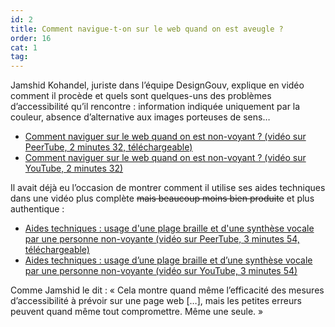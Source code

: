 ```yaml
---
id: 2
title: Comment navigue-t-on sur le web quand on est aveugle ?
order: 16
cat: 1
tag:
---
```

Jamshid Kohandel, juriste dans l’équipe DesignGouv, explique en vidéo comment il procède et quels sont quelques-uns des problèmes d’accessibilité qu’il rencontre&nbsp;: information indiquée uniquement par la couleur, absence d’alternative aux images porteuses de sens…

- [Comment naviguer sur le web quand on est non-voyant&nbsp;? (vidéo sur PeerTube, 2 minutes 32, téléchargeable)](https://tube.numerique.gouv.fr/w/6cFktX9vPBS7UVkrxWQDZo)
- [Comment naviguer sur le web quand on est non-voyant&nbsp;? (vidéo sur YouTube, 2 minutes 32)](https://youtu.be/0ani4NkrRe4?feature=shared)

Il avait déjà eu l’occasion de montrer comment il utilise ses aides techniques dans une vidéo plus complète ~~mais beaucoup moins bien produite~~ et plus authentique&nbsp;:

- [Aides techniques&nbsp;: usage d'une plage braille et d'une synthèse vocale par une personne non-voyante (vidéo sur PeerTube, 3 minutes 54, téléchargeable)](https://tube.numerique.gouv.fr/w/s5rnZ2HnmgLkMq9WaVU57v)
- [Aides techniques&nbsp;: usage d’une plage braille et d’une synthèse vocale par une personne non-voyante (vidéo sur YouTube, 3 minutes 54)](https://youtu.be/Y1G4F5Cic1U?feature=shared)

Comme Jamshid le dit : «&nbsp;Cela montre quand même l’efficacité des mesures d’accessibilité à prévoir sur une page web […], mais les petites erreurs peuvent quand même tout compromettre. Même une seule.&nbsp;»
